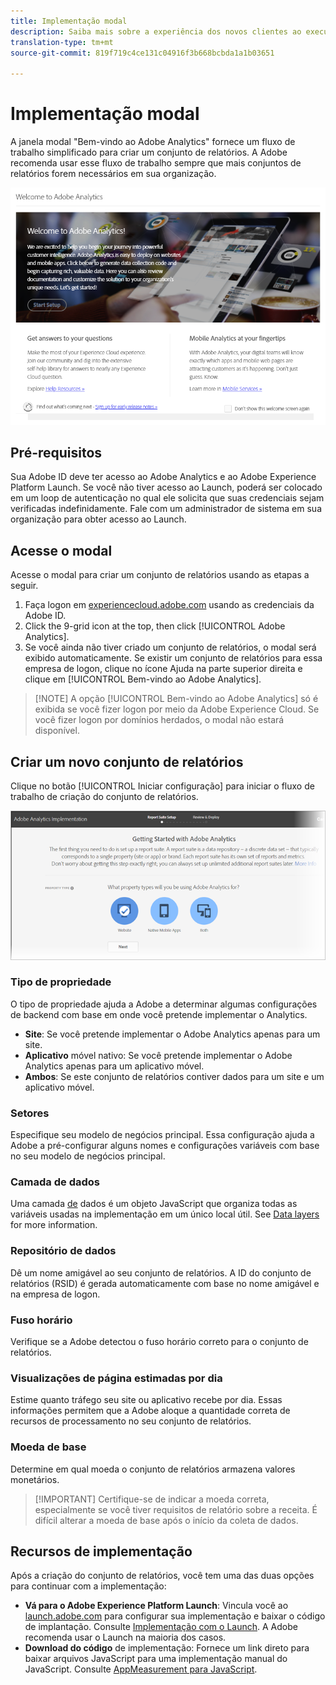 ```yaml
---
title: Implementação modal
description: Saiba mais sobre a experiência dos novos clientes ao executarem a implementação do Adobe Analytics.
translation-type: tm+mt
source-git-commit: 819f719c4ce131c04916f3b668bcbda1a1b03651

---
```



# Implementação modal

<!-- https://activation.adobedtm.com/index.php?redirected=1 -->

A janela modal &quot;Bem-vindo ao Adobe Analytics&quot; fornece um fluxo de trabalho simplificado para criar um conjunto de relatórios. A Adobe recomenda usar esse fluxo de trabalho sempre que mais conjuntos de relatórios forem necessários em sua organização.

![Captura de tela modal](assets/implementation-modal.png)

## Pré-requisitos

Sua Adobe ID deve ter acesso ao Adobe Analytics e ao Adobe Experience Platform Launch. Se você não tiver acesso ao Launch, poderá ser colocado em um loop de autenticação no qual ele solicita que suas credenciais sejam verificadas indefinidamente. Fale com um administrador de sistema em sua organização para obter acesso ao Launch.

## Acesse o modal

Acesse o modal para criar um conjunto de relatórios usando as etapas a seguir.

1. Faça logon em [experiencecloud.adobe.com](https://experiencecloud.adobe.com) usando as credenciais da Adobe ID.
2. Click the 9-grid icon at the top, then click [!UICONTROL Adobe Analytics].
3. Se você ainda não tiver criado um conjunto de relatórios, o modal será exibido automaticamente. Se existir um conjunto de relatórios para essa empresa de logon, clique no ícone Ajuda na parte superior direita e clique em [!UICONTROL Bem-vindo ao Adobe Analytics].

> [!NOTE] A opção [!UICONTROL Bem-vindo ao Adobe Analytics] só é exibida se você fizer logon por meio da Adobe Experience Cloud. Se você fizer logon por domínios herdados, o modal não estará disponível.

## Criar um novo conjunto de relatórios

Clique no botão [!UICONTROL Iniciar configuração] para iniciar o fluxo de trabalho de criação do conjunto de relatórios.

![Assistente RS](assets/analytics-implementation-rs-wizard.png)

### Tipo de propriedade

O tipo de propriedade ajuda a Adobe a determinar algumas configurações de backend com base em onde você pretende implementar o Analytics.

* **Site**: Se você pretende implementar o Adobe Analytics apenas para um site.
* **Aplicativo** móvel nativo: Se você pretende implementar o Adobe Analytics apenas para um aplicativo móvel.
* **Ambos**: Se este conjunto de relatórios contiver dados para um site e um aplicativo móvel.

### Setores

Especifique seu modelo de negócios principal. Essa configuração ajuda a Adobe a pré-configurar alguns nomes e configurações variáveis com base no seu modelo de negócios principal.

### Camada de dados

Uma camada [de](data-layer.md) dados é um objeto JavaScript que organiza todas as variáveis usadas na implementação em um único local útil. See [Data layers](data-layer.md) for more information.

### Repositório de dados

Dê um nome amigável ao seu conjunto de relatórios. A ID do conjunto de relatórios (RSID) é gerada automaticamente com base no nome amigável e na empresa de logon.

### Fuso horário

Verifique se a Adobe detectou o fuso horário correto para o conjunto de relatórios.

### Visualizações de página estimadas por dia

Estime quanto tráfego seu site ou aplicativo recebe por dia. Essas informações permitem que a Adobe aloque a quantidade correta de recursos de processamento no seu conjunto de relatórios.

### Moeda de base

Determine em qual moeda o conjunto de relatórios armazena valores monetários.

> [!IMPORTANT] Certifique-se de indicar a moeda correta, especialmente se você tiver requisitos de relatório sobre a receita. É difícil alterar a moeda de base após o início da coleta de dados.

## Recursos de implementação

Após a criação do conjunto de relatórios, você tem uma das duas opções para continuar com a implementação:

* **Vá para o Adobe Experience Platform Launch**: Vincula você ao [launch.adobe.com](https://launch.adobe.com) para configurar sua implementação e baixar o código de implantação. Consulte [Implementação com o Launch](../launch/overview.md). A Adobe recomenda usar o Launch na maioria dos casos.
* **Download do código** de implementação: Fornece um link direto para baixar arquivos JavaScript para uma implementação manual do JavaScript. Consulte [AppMeasurement para JavaScript](../js/overview.md).
